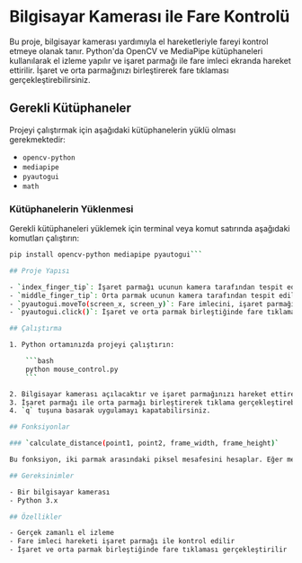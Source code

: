 # Bilgisayar Kamerası ile Fare Kontrolü

Bu proje, bilgisayar kamerası yardımıyla el hareketleriyle fareyi kontrol etmeye olanak tanır. Python'da OpenCV ve MediaPipe kütüphaneleri kullanılarak el izleme yapılır ve işaret parmağı ile fare imleci ekranda hareket ettirilir. İşaret ve orta parmağınızı birleştirerek fare tıklaması gerçekleştirebilirsiniz.

## Gerekli Kütüphaneler

Projeyi çalıştırmak için aşağıdaki kütüphanelerin yüklü olması gerekmektedir:

- `opencv-python`
- `mediapipe`
- `pyautogui`
- `math`

### Kütüphanelerin Yüklenmesi

Gerekli kütüphaneleri yüklemek için terminal veya komut satırında aşağıdaki komutları çalıştırın:

```bash
pip install opencv-python mediapipe pyautogui```

## Proje Yapısı

- `index_finger_tip`: İşaret parmağı ucunun kamera tarafından tespit edilen koordinatları.
- `middle_finger_tip`: Orta parmak ucunun kamera tarafından tespit edilen koordinatları.
- `pyautogui.moveTo(screen_x, screen_y)`: Fare imlecini, işaret parmağı koordinatlarına göre hareket ettirir.
- `pyautogui.click()`: İşaret ve orta parmak birleştiğinde fare tıklamasını gerçekleştirir.

## Çalıştırma

1. Python ortamınızda projeyi çalıştırın:

    ```bash
    python mouse_control.py
    ```

2. Bilgisayar kamerası açılacaktır ve işaret parmağınızı hareket ettirerek fareyi kontrol edebilirsiniz.
3. İşaret parmağı ile orta parmağı birleştirerek tıklama gerçekleştirebilirsiniz.
4. `q` tuşuna basarak uygulamayı kapatabilirsiniz.

## Fonksiyonlar

### `calculate_distance(point1, point2, frame_width, frame_height)`

Bu fonksiyon, iki parmak arasındaki piksel mesafesini hesaplar. Eğer mesafe belli bir eşik değerden küçükse (örneğin 40 piksel), tıklama işlemi başlatılır.

## Gereksinimler

- Bir bilgisayar kamerası
- Python 3.x

## Özellikler

- Gerçek zamanlı el izleme
- Fare imleci hareketi işaret parmağı ile kontrol edilir
- İşaret ve orta parmak birleştiğinde fare tıklaması gerçekleştirilir
